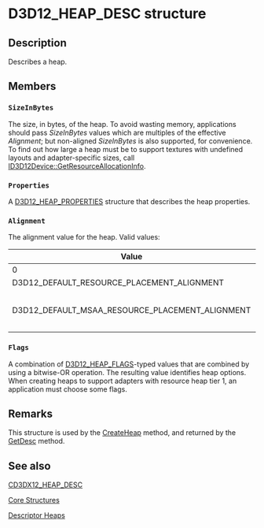 # D3D12_HEAP_DESC structure

## Description

Describes a heap.

## Members

### `SizeInBytes`

The size, in bytes, of the heap.
To avoid wasting memory, applications should pass *SizeInBytes* values which are multiples of the effective *Alignment*;
but non-aligned *SizeInBytes* is also supported, for convenience.
To find out how large a heap must be to support textures with undefined layouts and adapter-specific sizes, call [ID3D12Device::GetResourceAllocationInfo](https://learn.microsoft.com/windows/desktop/api/d3d12/nf-d3d12-id3d12device-getresourceallocationinfo(uint_uint_constd3d12_resource_desc)).

### `Properties`

A [D3D12_HEAP_PROPERTIES](https://learn.microsoft.com/windows/desktop/api/d3d12/ns-d3d12-d3d12_heap_properties) structure that describes the heap properties.

### `Alignment`

The alignment value for the heap. Valid values:

| Value | Description |
| --- | --- |
| 0 | An alias for 64KB. |
| D3D12_DEFAULT_RESOURCE_PLACEMENT_ALIGNMENT | #defined as 64KB. |
| D3D12_DEFAULT_MSAA_RESOURCE_PLACEMENT_ALIGNMENT | #defined as 4MB. An application must decide whether the heap will contain multi-sample anti-aliasing (MSAA), in which case, the application must choose D3D12_DEFAULT_MSAA_RESOURCE_PLACEMENT_ALIGNMENT. |

### `Flags`

A combination of [D3D12_HEAP_FLAGS](https://learn.microsoft.com/windows/desktop/api/d3d12/ne-d3d12-d3d12_heap_flags)-typed values that are combined by using a bitwise-OR operation.
The resulting value identifies heap options.
When creating heaps to support adapters with resource heap tier 1, an application must choose some flags.

## Remarks

This structure is used by the [CreateHeap](https://learn.microsoft.com/windows/desktop/api/d3d12/nf-d3d12-id3d12device-createheap) method, and returned by the [GetDesc](https://learn.microsoft.com/windows/desktop/direct3d12/id3d12heap-getdesc) method.

## See also

[CD3DX12_HEAP_DESC](https://learn.microsoft.com/windows/desktop/direct3d12/cd3dx12-heap-desc)

[Core Structures](https://learn.microsoft.com/windows/desktop/direct3d12/direct3d-12-structures)

[Descriptor Heaps](https://learn.microsoft.com/windows/desktop/direct3d12/descriptor-heaps)